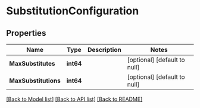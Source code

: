 # SubstitutionConfiguration

## Properties
Name | Type | Description | Notes
------------ | ------------- | ------------- | -------------
**MaxSubstitutes** | **int64** |  | [optional] [default to null]
**MaxSubstitutions** | **int64** |  | [optional] [default to null]

[[Back to Model list]](../README.md#documentation-for-models) [[Back to API list]](../README.md#documentation-for-api-endpoints) [[Back to README]](../README.md)


